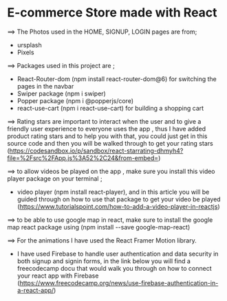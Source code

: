 # E-commerce Store made with React

==> The Photos used in the HOME, SIGNUP, LOGIN pages are from;

- ursplash 
- Pixels

==> Packages used in this project are ;

- React-Router-dom (npm install react-router-dom@6) for switching the pages in the navbar
- Swiper package (npm i swiper)
- Popper package (npm i @popperjs/core)
- react-use-cart (npm i react-use-cart) for building a shopping cart


==> Rating stars are important to interact when the user and to give a friendly user experience to everyone uses the app , thus I have added product rating stars and to help you with that, you could just get in this source code and then you will be walked through to get your rating stars (https://codesandbox.io/p/sandbox/react-starrating-dhmyh4?file=%2Fsrc%2FApp.js%3A52%2C24&from-embed=)

==> to allow videos be played on the app , make sure you install this video player package on your terminal ; 
- video player (npm install react-player), and in this article you will be guided through on how to use that package to get your video be played (https://www.tutorialspoint.com/how-to-add-a-video-player-in-reactjs)

==> to be able to use google map in react, make sure to install the google map react package using (npm install --save google-map-react)

==> For the animations I have used the React Framer Motion library.

 - I have used Firebase to handle user authentication and data security in both signup and signin forms, in the link below you will find a freecodecamp docu that would walk you through on how to connect your react app with Firebase (https://www.freecodecamp.org/news/use-firebase-authentication-in-a-react-app/)
